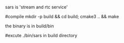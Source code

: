 sars is 'stream and rtc service'

#compile
mkdir -p build && cd build; cmake3 .. && make

the binary is in build/bin

#excute
./bin/sars in build directory